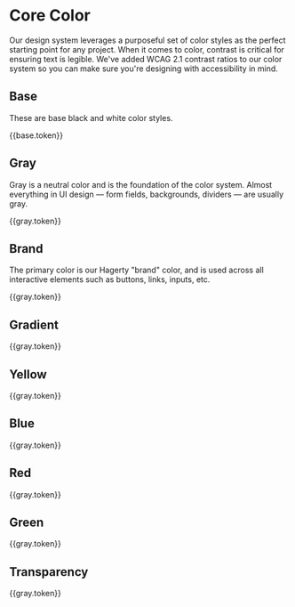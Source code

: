 <script setup>
  import { colorBase, colorGray, colorGradient, colorTransparency, colorYellow, colorBlue, colorRed, colorGreen, colorBrand } from '../src/_color.js';
  // import colorPalette from '../../sd-input/src/figma/core.json';
  // import { MSRDocColor } from '../../index';
  // const basePalette = x

// <div v-for="x in colorPalette.color.gray">
//{{
  //x.value
//}}</div>
</script>

# Core Color

Our design system leverages a purposeful set of color styles as the perfect starting point for any project. When it comes to color, contrast is critical for ensuring text is legible. We've added WCAG 2.1 contrast ratios to our color system so you can make sure you're designing with accessibility in mind.

## Base

These are base black and white color styles.

<div class="swatch" v-for="base in colorBase">
  <div class="swatch__row">
    <div class="swatch__heading">{{base.token}}</div>
    <div :style="{backgroundColor: base.value, height: '100px', width: '100px', borderRadius: '5px', border: '1px solid lightGray'}"></div>
  </div>
</div>

## Gray

Gray is a neutral color and is the foundation of the color system. Almost everything in UI design — form fields, backgrounds, dividers — are usually gray.

<div class="swatch" v-for="gray in colorGray">
  <div class="swatch__row">
    <div class="swatch__heading">{{gray.token}}</div>
    <div :style="{backgroundColor: gray.value, height: '100px', width: '100px', borderRadius: '5px', border: '1px solid lightGray'}"></div>
  </div>
</div>

## Brand

The primary color is our Hagerty "brand" color, and is used across all interactive elements such as buttons, links, inputs, etc.

<div class="swatch" v-for="gray in colorBrand">
  <div class="swatch__row">
    <div class="swatch__heading">{{gray.token}}</div>
    <div :style="{backgroundColor: gray.value, height: '100px', width: '100px', borderRadius: '5px', border: '1px solid lightGray'}"></div>
  </div>
</div>

## Gradient

<div class="swatch" v-for="gray in colorGradient">
  <div class="swatch__row">
    <div class="swatch__heading">{{gray.token}}</div>
    <div :style="{background: gray.value, height: '100px', width: '100px', borderRadius: '5px', border: '1px solid lightGray'}"></div>
  </div>
</div>

## Yellow

<div class="swatch" v-for="gray in colorGray">
  <div class="swatch__row">
    <div class="swatch__heading">{{gray.token}}</div>
    <div :style="{backgroundColor: gray.value, height: '100px', width: '100px', borderRadius: '5px', border: '1px solid lightGray'}"></div>
  </div>
</div>

## Blue

<div class="swatch" v-for="gray in colorGray">
  <div class="swatch__row">
    <div class="swatch__heading">{{gray.token}}</div>
    <div :style="{backgroundColor: gray.value, height: '100px', width: '100px', borderRadius: '5px', border: '1px solid lightGray'}"></div>
  </div>
</div>

## Red

<div class="swatch" v-for="gray in colorGray">
  <div class="swatch__row">
    <div class="swatch__heading">{{gray.token}}</div>
    <div :style="{backgroundColor: gray.value, height: '100px', width: '100px', borderRadius: '5px', border: '1px solid lightGray'}"></div>
  </div>
</div>

## Green

<div class="swatch" v-for="gray in colorGray">
  <div class="swatch__row">
    <div class="swatch__heading">{{gray.token}}</div>
    <div :style="{backgroundColor: gray.value, height: '100px', width: '100px', borderRadius: '5px', border: '1px solid lightGray'}"></div>
  </div>
</div>

## Transparency

<div class="swatch" v-for="gray in colorGray">
  <div class="swatch__row">
    <div class="swatch__heading">{{gray.token}}</div>
    <div :style="{backgroundColor: gray.value, height: '100px', width: '100px', borderRadius: '5px', border: '1px solid lightGray'}"></div>
  </div>
</div>
